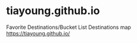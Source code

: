 # tiayoung.github.io
Favorite Destinations/Bucket List Destinations map 
https://tiayoung.github.io/ 
